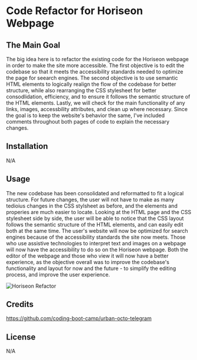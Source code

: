 # Code Refactor for Horiseon Webpage

## The Main Goal
The big idea here is to refactor the existing code for the Horiseon webpage in order to make the site more accessible. The first objective is to edit the codebase so that it meets the accessibility standards needed to optimize the page for seearch engines. 
The second objective is to use semantic HTML elements to logically realign the flow of the codebase for better structure, while also rearranging the CSS stylesheet for better consodlidation, efficiency, and to ensure it follows the semantic structure of the HTML elements. 
Lastly, we will check for the main functionality of any links, images, accessbility attributes, and clean up where necessary.
Since the goal is to keep the website's behavior the same, I've included comments throughout both pages of code to explain the necessary changes. 

## Installation
N/A

## Usage
The new codebase has been consolidated and reformatted to fit a logical structure. For future changes, the user will not have to make as many tedioius changes in the CSS stylsheet as before, and the elements and properies are much easier to locate. Looking at the HTML page and the CSS stylesheet side by side, the user will be able to notice that the CSS layout follows the semantic structure of the HTML elements, and can easily edit both at the same time. 
The user's website will now be optimized for search engines because of the accessibility standards the site now meets. 
Those who use assistive technologies to interpret text and images on a webpage will now have the accessibility to do so on the Horiseon webpage. 
Both the editor of the webpage and those who view it will now have a better experience, as the objective overall was to improve the codebase's functionality and layout for now and the future - to simplify the editing process, and improve the user experience.


![Horiseon Refactor](assets/images/horiseon-refactor-screenshot.png)


## Credits
https://github.com/coding-boot-camp/urban-octo-telegram

## License
N/A
